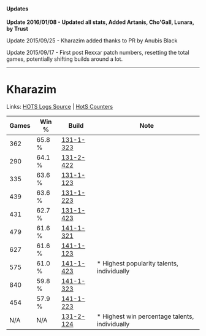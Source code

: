 #### Updates
**Update 2016/01/08 - Updated all stats, Added Artanis, Cho'Gall, Lunara, by Trust**

Update 2015/09/25 - Kharazim added thanks to PR by Anubis Black

Update 2015/09/17 - First post Rexxar patch numbers, resetting the total games, potentially shifting builds around a lot.

***

# Kharazim

Links: [HOTS Logs Source](https://www.hotslogs.com/Sitewide/HeroDetails?Hero=Kharazim) | [HotS Counters](http://hotscounters.com/#/hero/Kharazim)

Games  | Win %  | Build     | Note
-----  | -----  | -----     | ----
362    | 65.8 % | [131-1-323](http://www.heroesfire.com/hots/talent-calculator/kharazim#h9ZR) | 
290    | 64.1 % | [131-2-422](http://www.heroesfire.com/hots/talent-calculator/kharazim#h9qc) | 
335    | 63.6 % | [131-1-123](http://www.heroesfire.com/hots/talent-calculator/kharazim#h9WJ) | 
439    | 63.6 % | [131-1-223](http://www.heroesfire.com/hots/talent-calculator/kharazim#h9Xt) | 
431    | 62.7 % | [131-1-423](http://www.heroesfire.com/hots/talent-calculator/kharazim#h9a_) | 
479    | 61.6 % | [141-1-321](http://www.heroesfire.com/hots/talent-calculator/kharazim#hXzv) | 
627    | 61.6 % | [141-1-123](http://www.heroesfire.com/hots/talent-calculator/kharazim#hXwp) | 
575    | 61.0 % | [141-1-423](http://www.heroesfire.com/hots/talent-calculator/kharazim#hX_V) | * Highest popularity talents, individually
840    | 59.8 % | [141-1-323](http://www.heroesfire.com/hots/talent-calculator/kharazim#hXzx) | 
454    | 57.9 % | [141-1-223](http://www.heroesfire.com/hots/talent-calculator/kharazim#hXyN) | 
N/A    | N/A    | [131-2-124](http://www.heroesfire.com/hots/talent-calculator/kharazim#h9ly) | * Highest win percentage talents, individually
